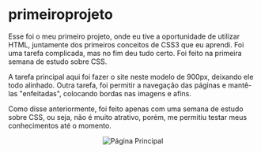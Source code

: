 # primeiroprojeto
Esse foi o meu primeiro projeto, onde eu tive a oportunidade de utilizar HTML, juntamente dos primeiros conceitos de CSS3 que eu aprendi. Foi uma tarefa complicada, mas no fim deu tudo certo. Foi feito na primeira semana de estudo sobre CSS.

A tarefa principal aqui foi fazer o site neste modelo de 900px, deixando ele todo alinhado. Outra tarefa, foi permitir a navegação das páginas e mantê-las "enfeitadas", colocando bordas nas imagens e afins.

Como disse anteriormente, foi feito apenas com uma semana de estudo sobre CSS, ou seja, não é muito atrativo, porém, me permitiu testar meus conhecimentos até o momento.

<div align="center"> 
  <img title="Página Principal" src="https://i.ibb.co/xmFNtfX/Screenshot-1.png">
</div>
